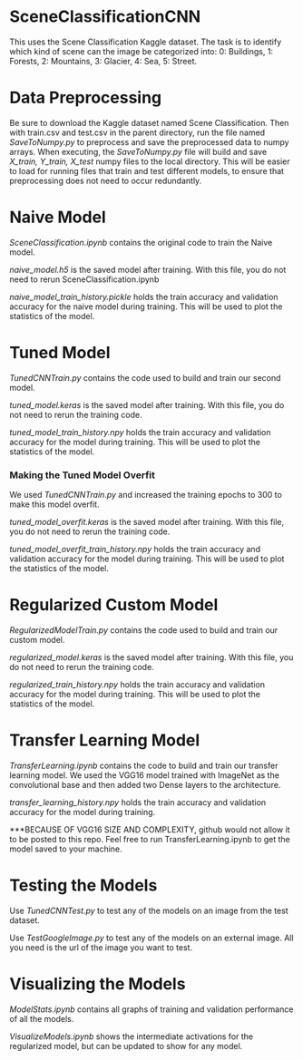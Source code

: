 # SceneClassificationCNN
This uses the Scene Classification Kaggle dataset. The task is to identify which kind of scene can the image be categorized into:
0: Buildings, 1: Forests, 2: Mountains, 3: Glacier, 4: Sea, 5: Street.

# Data Preprocessing
Be sure to download the Kaggle dataset named Scene Classification. Then with train.csv and test.csv in the parent directory, run the file named *SaveToNumpy.py* to preprocess and
save the preprocessed data to numpy arrays. When executing, the *SaveToNumpy.py* file will build and save *X_train, Y_train, X_test* numpy files to the local directory. This will be easier to load for running files that train and test different models, to ensure that preprocessing does not need to occur redundantly.

# Naive Model
*SceneClassification.ipynb* contains the original code to train the Naive model. 

*naive_model.h5* is the saved model after training. With this file, you do not need to rerun SceneClassification.ipynb

*naive_model_train_history.pickle* holds the train accuracy and validation accuracy for the naive model during training. This will be used to plot the statistics of the model.

# Tuned Model
*TunedCNNTrain.py* contains the code used to build and train our second model.

*tuned_model.keras* is the saved model after training. With this file, you do not need to rerun the training code.

*tuned_model_train_history.npy* holds the train accuracy and validation accuracy for the model during training. This will be used to plot the statistics of the model.

### Making the Tuned Model Overfit
We used *TunedCNNTrain.py* and increased the training epochs to 300 to make this model overfit. 

*tuned_model_overfit.keras* is the saved model after training. With this file, you do not need to rerun the training code.

*tuned_model_overfit_train_history.npy* holds the train accuracy and validation accuracy for the model during training. This will be used to plot the statistics of the model.

# Regularized Custom Model
*RegularizedModelTrain.py* contains the code used to build and train our custom model.

*regularized_model.keras* is the saved model after training. With this file, you do not need to rerun the training code.

*regularized_train_history.npy* holds the train accuracy and validation accuracy for the model during training. This will be used to plot the statistics of the model.

# Transfer Learning Model
*TransferLearning.ipynb* contains the code to build and train our transfer learning model. We used the VGG16 model trained with ImageNet as the convolutional base and then added two Dense layers to the architecture.

*transfer_learning_history.npy* holds the train accuracy and validation accuracy for the model during training. 

***BECAUSE OF VGG16 SIZE AND COMPLEXITY, github would not allow it to be posted to this repo. Feel free to run TransferLearning.ipynb to get the model saved to your machine.

# Testing the Models
Use *TunedCNNTest.py* to test any of the models on an image from the test dataset. 

Use *TestGoogleImage.py* to test any of the models on an external image. All you need is the url of the image you want to test.

# Visualizing the Models
*ModelStats.ipynb* contains all graphs of training and validation performance of all the models.

*VisualizeModels.ipynb* shows the intermediate activations for the regularized model, but can be updated to show for any model. 




